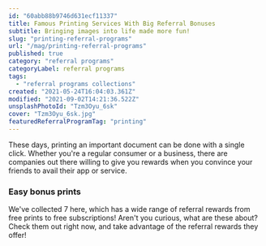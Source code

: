 ```yaml
---
id: "60abb88b9746d631ecf11337"
title: Famous Printing Services With Big Referral Bonuses
subtitle: Bringing images into life made more fun!
slug: "printing-referral-programs"
url: "/mag/printing-referral-programs"
published: true
category: "referral programs"
categoryLabel: referral programs
tags:
  - "referral programs collections"
created: "2021-05-24T16:04:03.361Z"
modified: "2021-09-02T14:21:36.522Z"
unsplashPhotoId: "Tzm3Oyu_6sk"
cover: "Tzm3Oyu_6sk.jpg"
featuredReferralProgramTag: "printing"
---
```

These days, printing an important document can be done with a single click. Whether you're a regular consumer or a business, there are companies out there willing to give you rewards when you convince your friends to avail their app or service.

### **Easy bonus prints**

We've collected 7 here, which has a wide range of referral rewards from free prints to free subscriptions! Aren't you curious, what are these about? Check them out right now, and take advantage of the referral rewards they offer!